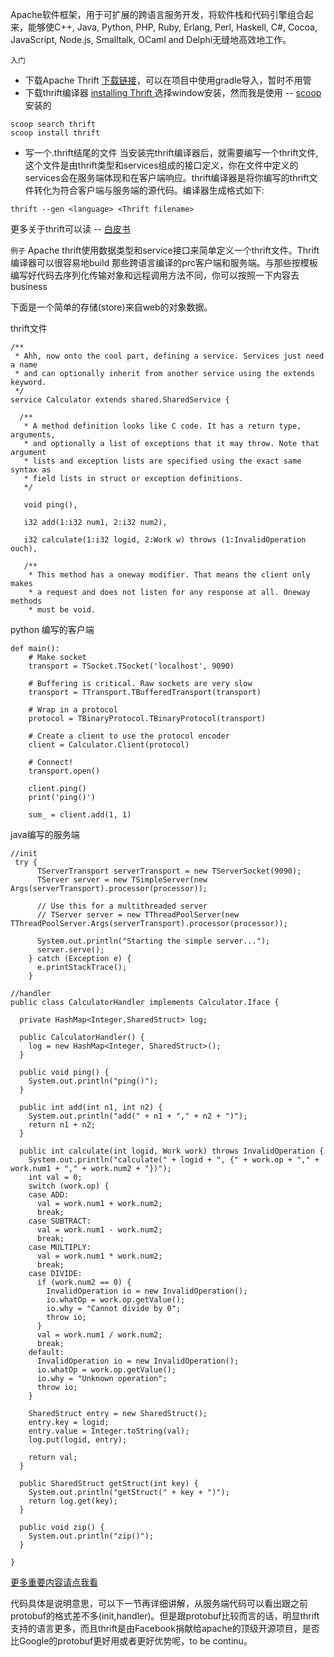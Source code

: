 Apache软件框架，用于可扩展的跨语言服务开发，将软件栈和代码引擎组合起来，能够使C++, Java, Python, PHP, Ruby, Erlang, Perl, Haskell, C#, Cocoa, JavaScript, Node.js, Smalltalk, OCaml and Delphi无缝地高效地工作。

``入门``
- 下载Apache Thrift
[下载链接](http://thrift.apache.org/download)，可以在项目中使用gradle导入，暂时不用管
- 下载thrift编译器
[installing Thrift ](http://thrift.apache.org/docs/install/) 选择window安装，然而我是使用 -- [scoop](https://shafish.cn/825.html#toc-window%E5%B9%B3%E5%8F%B0%E4%B8%80%E4%B8%AA%E5%8C%85%E7%AE%A1%E7%90%86%E5%B7%A5%E5%85%B7%20--%20Scoop)安装的
```
scoop search thrift
scoop install thrift
```
- 写一个.thrift结尾的文件
当安装完thrift编译器后，就需要编写一个thrift文件,这个文件是由thrift类型和services组成的接口定义，你在文件中定义的services会在服务端体现和在客户端响应。thrift编译器是将你编写的thrift文件转化为符合客户端与服务端的源代码。编译器生成格式如下:
```
thrift --gen <language> <Thrift filename>
```
更多关于thrift可以读 -- [白皮书](http://thrift.apache.org/static/files/thrift-20070401.pdf)

``例子``
Apache thrift使用数据类型和service接口来简单定义一个thrift文件。Thrift编译器可以很容易地build 那些跨语言编译的prc客户端和服务端。与那些按模板编写好代码去序列化传输对象和远程调用方法不同，你可以按照一下内容去business

下面是一个简单的存储(store)来自web的对象数据。

thrift文件
```
/**
 * Ahh, now onto the cool part, defining a service. Services just need a name
 * and can optionally inherit from another service using the extends keyword.
 */
service Calculator extends shared.SharedService {

  /**
   * A method definition looks like C code. It has a return type, arguments,
   * and optionally a list of exceptions that it may throw. Note that argument
   * lists and exception lists are specified using the exact same syntax as
   * field lists in struct or exception definitions.
   */

   void ping(),

   i32 add(1:i32 num1, 2:i32 num2),

   i32 calculate(1:i32 logid, 2:Work w) throws (1:InvalidOperation ouch),

   /**
    * This method has a oneway modifier. That means the client only makes
    * a request and does not listen for any response at all. Oneway methods
    * must be void.
```
python 编写的客户端
```
def main():
    # Make socket
    transport = TSocket.TSocket('localhost', 9090)

    # Buffering is critical. Raw sockets are very slow
    transport = TTransport.TBufferedTransport(transport)

    # Wrap in a protocol
    protocol = TBinaryProtocol.TBinaryProtocol(transport)

    # Create a client to use the protocol encoder
    client = Calculator.Client(protocol)

    # Connect!
    transport.open()

    client.ping()
    print('ping()')

    sum_ = client.add(1, 1)
```
java编写的服务端
```
//init
 try {
      TServerTransport serverTransport = new TServerSocket(9090);
      TServer server = new TSimpleServer(new Args(serverTransport).processor(processor));

      // Use this for a multithreaded server
      // TServer server = new TThreadPoolServer(new TThreadPoolServer.Args(serverTransport).processor(processor));

      System.out.println("Starting the simple server...");
      server.serve();
    } catch (Exception e) {
      e.printStackTrace();
    }

//handler
public class CalculatorHandler implements Calculator.Iface {

  private HashMap<Integer,SharedStruct> log;

  public CalculatorHandler() {
    log = new HashMap<Integer, SharedStruct>();
  }

  public void ping() {
    System.out.println("ping()");
  }

  public int add(int n1, int n2) {
    System.out.println("add(" + n1 + "," + n2 + ")");
    return n1 + n2;
  }

  public int calculate(int logid, Work work) throws InvalidOperation {
    System.out.println("calculate(" + logid + ", {" + work.op + "," + work.num1 + "," + work.num2 + "})");
    int val = 0;
    switch (work.op) {
    case ADD:
      val = work.num1 + work.num2;
      break;
    case SUBTRACT:
      val = work.num1 - work.num2;
      break;
    case MULTIPLY:
      val = work.num1 * work.num2;
      break;
    case DIVIDE:
      if (work.num2 == 0) {
        InvalidOperation io = new InvalidOperation();
        io.whatOp = work.op.getValue();
        io.why = "Cannot divide by 0";
        throw io;
      }
      val = work.num1 / work.num2;
      break;
    default:
      InvalidOperation io = new InvalidOperation();
      io.whatOp = work.op.getValue();
      io.why = "Unknown operation";
      throw io;
    }

    SharedStruct entry = new SharedStruct();
    entry.key = logid;
    entry.value = Integer.toString(val);
    log.put(logid, entry);

    return val;
  }

  public SharedStruct getStruct(int key) {
    System.out.println("getStruct(" + key + ")");
    return log.get(key);
  }

  public void zip() {
    System.out.println("zip()");
  }

}
```

[更多重要内容请点我看](http://thrift.apache.org/docs/types)

代码具体是说明意思，可以下一节再详细讲解，从服务端代码可以看出跟之前protobuf的格式差不多(init,handler)。但是跟protobuf比较而言的话，明显thrift支持的语言更多，而且thrift是由Facebook捐献给apache的顶级开源项目，是否比Google的protobuf更好用或者更好优势呢，to be continu。